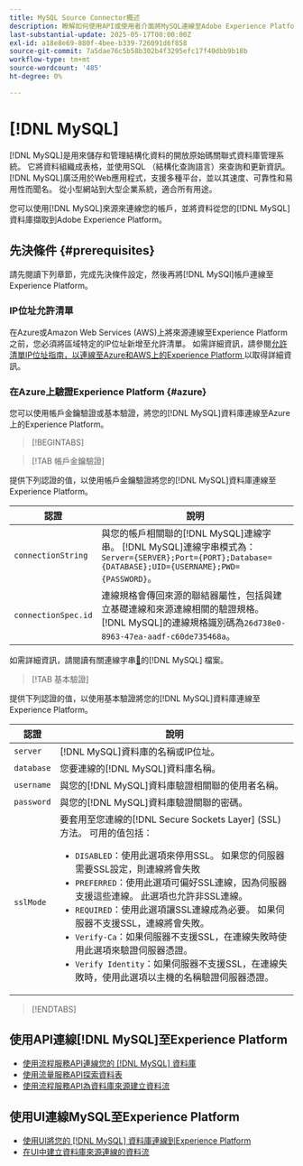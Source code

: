 ```yaml
---
title: MySQL Source Connector概述
description: 瞭解如何使用API或使用者介面將MySQL連線至Adobe Experience Platform。
last-substantial-update: 2025-05-17T00:00:00Z
exl-id: a18e8e69-880f-4bee-b339-726091d6f858
source-git-commit: 7a5dae76c5b58b302b4f3295efc17f40dbb9b18b
workflow-type: tm+mt
source-wordcount: '485'
ht-degree: 0%

---
```


# [!DNL MySQL]

[!DNL MySQL]是用來儲存和管理結構化資料的開放原始碼關聯式資料庫管理系統。 它將資料組織成表格，並使用SQL （結構化查詢語言）來查詢和更新資訊。 [!DNL MySQL]廣泛用於Web應用程式，支援多種平台，並以其速度、可靠性和易用性而聞名。 從小型網站到大型企業系統，適合所有用途。

您可以使用[!DNL MySQL]來源來連線您的帳戶，並將資料從您的[!DNL MySQL]資料庫擷取到Adobe Experience Platform。

## 先決條件 {#prerequisites}

請先閱讀下列章節，完成先決條件設定，然後再將[!DNL MySQl]帳戶連線至Experience Platform。

### IP位址允許清單

在Azure或Amazon Web Services (AWS)上將來源連線至Experience Platform之前，您必須將區域特定的IP位址新增至允許清單。 如需詳細資訊，請參閱[允許清單IP位址指南，以連線至Azure和AWS上的Experience Platform ](../../ip-address-allow-list.md)以取得詳細資訊。

### 在Azure上驗證Experience Platform {#azure}

您可以使用帳戶金鑰驗證或基本驗證，將您的[!DNL MySQL]資料庫連線至Azure上的Experience Platform。

>[!BEGINTABS]

>[!TAB 帳戶金鑰驗證]

提供下列認證的值，以使用帳戶金鑰驗證將您的[!DNL MySQL]資料庫連線至Experience Platform。

| 認證 | 說明 |
| --- | --- |
| `connectionString` | 與您的帳戶相關聯的[!DNL MySQL]連線字串。 [!DNL MySQL]連線字串模式為： `Server={SERVER};Port={PORT};Database={DATABASE};UID={USERNAME};PWD={PASSWORD}`。 |
| `connectionSpec.id` | 連線規格會傳回來源的聯結器屬性，包括與建立基礎連線和來源連線相關的驗證規格。 [!DNL MySQL]的連線規格識別碼為`26d738e0-8963-47ea-aadf-c60de735468a`。 |

如需詳細資訊，請閱讀有關連線字串[&#128279;](https://dev.mysql.com/doc/connector-net/en/connector-net-connections-string.html)的[!DNL MySQL] 檔案。

>[!TAB 基本驗證]

提供下列認證的值，以使用基本驗證將您的[!DNL MySQL]資料庫連線至Experience Platform。

| 認證 | 說明 |
| --- | --- |
| `server` | [!DNL MySQL]資料庫的名稱或IP位址。 |
| `database` | 您要連線的[!DNL MySQL]資料庫名稱。 |
| `username` | 與您的[!DNL MySQL]資料庫驗證相關聯的使用者名稱。 |
| `password` | 與您的[!DNL MySQL]資料庫驗證關聯的密碼。 |
| `sslMode` | 要套用至您連線的[!DNL Secure Sockets Layer] (SSL)方法。 可用的值包括： <ul><li>`DISABLED`：使用此選項來停用SSL。 如果您的伺服器需要SSL設定，則連線將會失敗</li><li>`PREFERRED`：使用此選項可偏好SSL連線，因為伺服器支援這些連線。 此選項也允許非SSL連線。</li><li>`REQUIRED`：使用此選項讓SSL連線成為必要。 如果伺服器不支援SSL，連線將會失敗。</li><li>`Verify-Ca`：如果伺服器不支援SSL，在連線失敗時使用此選項來驗證伺服器憑證。</li><li>`Verify Identity`：如果伺服器不支援SSL，在連線失敗時，使用此選項以主機的名稱驗證伺服器憑證。</li></ul> |

>[!ENDTABS]

## 使用API連線[!DNL MySQL]至Experience Platform

- [使用流程服務API連線您的 [!DNL MySQL] 資料庫](../../tutorials/api/create/databases/mysql.md)
- [使用流量服務API探索資料表](../../tutorials/api/explore/tabular.md)
- [使用流程服務API為資料庫來源建立資料流](../../tutorials/api/collect/database-nosql.md)

## 使用UI連線MySQL至Experience Platform

- [使用UI將您的 [!DNL MySQL] 資料庫連線到Experience Platform](../../tutorials/ui/create/databases/mysql.md)
- [在UI中建立資料庫來源連線的資料流](../../tutorials/ui/dataflow/databases.md)
